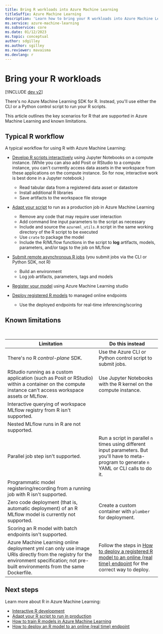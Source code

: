 ```yaml
---
title: Bring R workloads into Azure Machine Learning
titleSuffix: Azure Machine Learning
description: 'Learn how to bring your R workloads into Azure Machine Learning'
ms.service: azure-machine-learning
ms.subservice: core
ms.date: 01/12/2023
ms.topic: conceptual
author: sdgilley
ms.author: sgilley
ms.reviewer: mavaisma
ms.devlang: r
---
```


# Bring your R workloads

[!INCLUDE [dev v2](includes/machine-learning-dev-v2.md)]

There's no Azure Machine Learning SDK for R.  Instead, you'll use either the CLI or a Python control script to run your R scripts.  

This article outlines the key scenarios for R that are supported in Azure Machine Learning and known limitations.

## Typical R workflow

A typical workflow for using R with Azure Machine Learning:

- [Develop R scripts interactively](how-to-r-interactive-development.md) using Jupyter Notebooks on a compute instance.  (While you can also add Posit or RStudio to a compute instance, you can't currently access data assets in the workspace from these applications on the compute instance. So for now, interactive work is best done in a Jupyter notebook.)

    - Read tabular data from a registered data asset or datastore
    - Install additional R libraries
    - Save artifacts to the workspace file storage

- [Adapt your script](how-to-r-modify-script-for-production.md) to run as a production job in Azure Machine Learning

    - Remove any code that may require user interaction
    - Add command line input parameters to the script as necessary
    - Include and source the `azureml_utils.R` script in the same working directory of the R script to be executed
    - Use `crate` to package the model
    - Include the R/MLflow functions in the script to **log** artifacts, models, parameters, and/or tags to the job on MLflow

- [Submit remote asynchronous R jobs](how-to-r-train-model.md) (you submit jobs via the CLI or Python SDK, not R)

    - Build an environment
    - Log job artifacts, parameters, tags and models

- [Register your model](how-to-r-train-model.md#register-model) using Azure Machine Learning studio
- [Deploy registered R models](how-to-r-deploy-r-model.md) to managed online endpoints
    - Use the deployed endpoints for real-time inferencing/scoring

## Known limitations
 

| Limitation | Do this instead |
|---|---|
| There's no R _control-plane_ SDK. | Use the Azure CLI or Python control script to submit jobs. |
| RStudio running as a custom application (such as Posit or RStudio) within a container on the compute instance can't access workspace assets or MLflow. | Use Jupyter Notebooks with the R kernel on the compute instance. |
| Interactive querying of workspace MLflow registry from R isn't supported. |  |
| Nested MLflow runs in R are not supported. |  |
| Parallel job step isn't supported. | Run a script in parallel `n` times using different input parameters.  But you'll have to meta-program to generate `n` YAML or CLI calls to do it. |
| Programmatic model registering/recording from a running job with R isn't supported. |  |
| Zero code deployment (that is, automatic deployment) of an R MLflow model is currently not supported. | Create a custom container with `plumber` for deployment. |
| Scoring an R model with batch endpoints isn't supported. |  |
| Azure Machine Learning online deployment yml can only use image URIs directly from the registry for the environment specification; not pre-built environments from the same Dockerfile. | Follow the steps in [How to deploy a registered R model to an online (real time) endpoint](how-to-r-deploy-r-model.md) for the correct way to deploy. |



## Next steps

Learn more about R in Azure Machine Learning:

* [Interactive R development](how-to-r-interactive-development.md)
* [Adapt your R script to run in production](how-to-r-modify-script-for-production.md)
* [How to train R models in Azure Machine Learning](how-to-r-train-model.md)
* [How to deploy an R model to an online (real time) endpoint](how-to-r-deploy-r-model.md)
